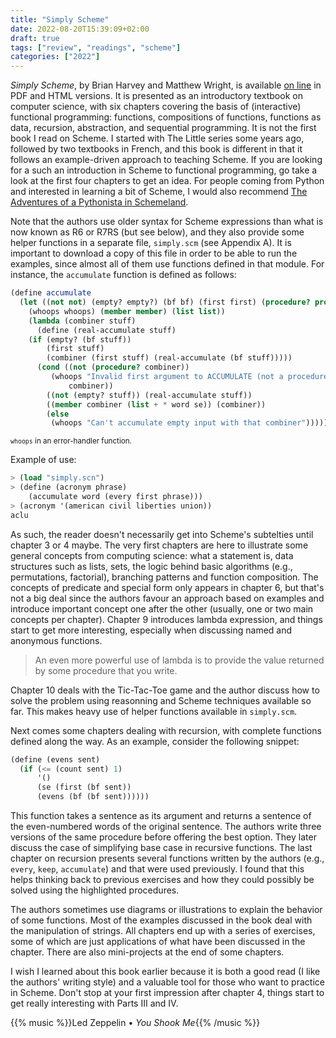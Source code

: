 ```yaml
---
title: "Simply Scheme"
date: 2022-08-20T15:39:09+02:00
draft: true
tags: ["review", "readings", "scheme"]
categories: ["2022"]
---
```


_Simply Scheme_, by Brian Harvey and Matthew Wright, is available [on line] in PDF and HTML versions. It is presented as an introductory textbook on computer science, with six chapters covering the basis of (interactive) functional programming: functions, compositions of functions, functions as data, recursion, abstraction, and sequential programming. It is not the first book I read on Scheme. I started with The Little series some years ago, followed by two textbooks in French, and this book is different in that it follows an example-driven approach to teaching Scheme. If you are looking for a such an introduction in Scheme to functional programming, go take a look at the first four chapters to get an idea. For people coming from Python and interested in learning a bit of Scheme, I would also recommend [The Adventures of a Pythonista in Schemeland].

Note that the authors use older syntax for Scheme expressions than what is now known as R6 or R7RS (but see below), and they also provide some helper functions in a separate file, `simply.scm` (see Appendix A). It is important to download a copy of this file in order to be able to run the examples, since almost all of them use functions defined in that module. For instance, the `accumulate` function is defined as follows:

```scheme
(define accumulate
  (let ((not not) (empty? empty?) (bf bf) (first first) (procedure? procedure?)
	(whoops whoops) (member member) (list list))
    (lambda (combiner stuff)
      (define (real-accumulate stuff)
	(if (empty? (bf stuff))
	    (first stuff)
	    (combiner (first stuff) (real-accumulate (bf stuff)))))
      (cond ((not (procedure? combiner))
	     (whoops "Invalid first argument to ACCUMULATE (not a procedure):"
		     combiner))
	    ((not (empty? stuff)) (real-accumulate stuff))
	    ((member combiner (list + * word se)) (combiner))
	    (else
	     (whoops "Can't accumulate empty input with that combiner"))))))
```

<small><code>whoops</code> in an error-handler function.</small>

Example of use:

```scheme
> (load "simply.scn")
> (define (acronym phrase)
    (accumulate word (every first phrase)))
> (acronym '(american civil liberties union))
aclu
```

As such, the reader doesn't necessarily get into Scheme's subtelties until chapter 3 or 4 maybe. The very first chapters are here to illustrate some general concepts from computing science: what a statement is, data structures such as lists, sets, the logic behind basic algorithms (e.g., permutations, factorial), branching patterns and function composition. The concepts of predicate and special form only appears in chapter 6, but that's not a big deal since the authors favour an approach based on examples and introduce important concept one after the other (usually, one or two main concepts per chapter). Chapter 9 introduces lambda expression, and things start to get more interesting, especially when discussing named and anonymous functions.

> An even more powerful use of lambda is to provide the value returned by some procedure that you write.

Chapter 10 deals with the Tic-Tac-Toe game and the author discuss how to solve the problem using reasonning and Scheme techniques available so far. This makes heavy use of helper functions available in `simply.scm`.

Next comes some chapters dealing with recursion, with complete functions defined along the way. As an example, consider the following snippet:

```scheme
(define (evens sent)
  (if (<= (count sent) 1)
      '()
      (se (first (bf sent))
	  (evens (bf (bf sent))))))
```

This function takes a sentence as its argument and returns a sentence of the even-numbered words of the original sentence. The authors write three versions of the same procedure before offering the best option. They later discuss the case of simplifying base case in recursive functions. The last chapter on recursion presents several functions written by the authors (e.g., `every`, `keep`, `accumulate`) and that were used previously. I found that this helps thinking back to previous exercises and how they could possibly be solved using the highlighted procedures.

The authors sometimes use diagrams or illustrations to explain the behavior of some functions. Most of the examples discussed in the book deal with the manipulation of strings. All chapters end up with a series of exercises, some of which are just applications of what have been discussed in the chapter. There are also mini-projects at the end of some chapters.

I wish I learned about this book earlier because it is both a good read (I like the authors' writing style) and a valuable tool for those who want to practice in Scheme. Don't stop at your first impression after chapter 4, things start to get really interesting with Parts III and IV.

{{% music %}}Led Zeppelin • _You Shook Me_{{% /music %}}

[on line]: https://people.eecs.berkeley.edu/~bh/ss-toc2.html
[the adventures of a pythonista in schemeland]: http://www.phyast.pitt.edu/~micheles/scheme/
